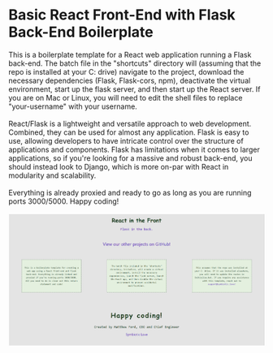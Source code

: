 <h1>Basic React Front-End with Flask Back-End Boilerplate</h1>
This is a boilerplate template for a React web application running a Flask back-end. The batch file in the "shortcuts" directory will (assuming that the repo is installed at your C: drive) navigate to the project, download the necessary dependencies (Flask, Flask-cors, npm), deactivate the virtual environment, start up the flask server, and then start up the React server. If you are on Mac or Linux, you will need to edit the shell files to replace "your-username" with your username.
<div>&nbsp</div>
React/Flask is a lightweight and versatile approach to web development. Combined, they can be used for almost any application. Flask is easy to use, allowing developers to have intricate control over the structure of applications and components. Flask has limitations when it comes to larger applications, so if you're looking for a massive and robust back-end, you should instead look to Django, which is more on-par with React in modularity and scalability. 
<div>&nbsp</div>
Everything is already proxied and ready to go as long as you are running ports 3000/5000. Happy coding!
<div>&nbsp</div>
<img src="./boilerplate-react-flask.png">
